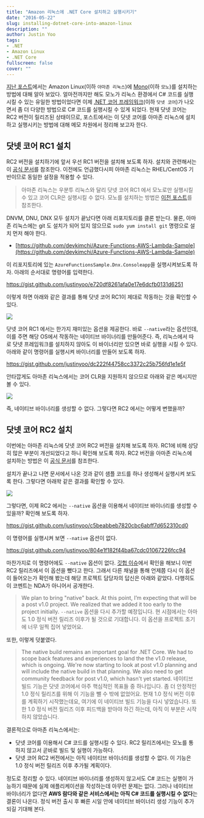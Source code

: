 ```yaml
---
title: "Amazon 리눅스에 .NET Core 설치하고 실행시키기"
date: "2016-05-22"
slug: installing-dotnet-core-into-amazon-linux
description: ""
author: Justin Yoo
tags:
- .NET
- Amazon Linux
- .NET Core
fullscreen: false
cover: ""
---
```


[지난 포스트](http://blog.aliencube.org/ko/2016/05/21/installing-mono-into-amazon-linux)에서는 Amazon Linux(이하 `아마존 리눅스`)에 [Mono](http://www.mono-project.com)(이하 `모노`)를 설치하는 방법에 대해 알아 보았다. 얼마전까지만 해도 모노가 리눅스 환경에서 C# 코드를 실행시킬 수 있는 유일한 방법이었다면 이제 [.NET 코어 프레임워크](https://www.microsoft.com/net/core)(이하 `닷넷 코어`)가 나오면서 좀 더 다양한 방법으로 C# 코드를 실행시킬 수 있게 되었다. 현재 닷넷 코어는 RC2 버전이 릴리즈된 상태이므로, 포스트에서는 이 닷넷 코어를 아마존 리눅스에 설치하고 실행시키는 방법에 대해 메모 차원에서 정리해 보고자 한다.

## 닷넷 코어 RC1 설치

RC2 버전을 설치하기에 앞서 우선 RC1 버전을 설치해 보도록 하자. 설치와 관련해서는 이 [공식 문서](https://docs.asp.net/en/1.0.0-rc1/getting-started/installing-on-linux.html#installing-on-centos-7)를 참조한다. 이전에도 언급했다시피 아마존 리눅스는 RHEL/CentOS 기반이므로 동일한 설정을 적용할 수 있다.

> 아마존 리눅스는 우분투 리눅스와 달리 닷넷 코어 RC1 에서 모노로만 실행시킬 수 있고 코어 CLR은 실행시킬 수 없다. 모노를 설치하는 방법은 [이전 포스트](http://blog.aliencube.org/ko/2016/05/21/installing-mono-into-amazon-linux)를 참조한다.

DNVM, DNU, DNX 모두 설치가 끝났다면 아래 리포지토리를 클론 받는다. 물론, 아마존 리눅스에는 git 도 설치가 되어 있지 않으므로 `sudo yum install git` 명령으로 설치 먼저 해야 한다.

- [https://github.com/devkimchi/Azure-Functions-AWS-Lambda-Sample](https://github.com/devkimchi/Azure-Functions-AWS-Lambda-Sample)

이 리포지토리에 있는 `AzureFunctionsSample.Dnx.Consoleapp`을 실행시켜보도록 하자. 아래의 순서대로 명령어를 입력한다.

https://gist.github.com/justinyoo/e720df8261afa0e17e6dcfb0131d6251

이렇게 하면 아래와 같은 결과를 통해 닷넷 코어 RC1이 제대로 작동하는 것을 확인할 수 있다.

![](https://sa0blogs.blob.core.windows.net/aliencube/2016/05/installing-dotnet-core-into-amazon-linux-01.png)

닷넷 코어 RC1 에서는 한가지 재미있는 옵션을 제공한다. 바로 `--native`라는 옵션인데, 이를 주면 해당 OS에서 작동하는 네이티브 바이너리를 만들어준다. 즉, 리눅스에서 따로 닷넷 프레임워크를 설치하지 않아도 이 바이너리만 있으면 바로 실행을 시킬 수 있다. 아래와 같이 명령어를 실행시켜 바이너리를 만들어 보도록 하자.

https://gist.github.com/justinyoo/dc222f44758cc3372c25b756fd1e1e5f

안타깝게도 아마존 리눅스에서는 코어 CLR을 지원하지 않으므로 아래와 같은 메시지만 볼 수 있다.

![](https://sa0blogs.blob.core.windows.net/aliencube/2016/05/installing-dotnet-core-into-amazon-linux-02.png)

즉, 네이티브 바이너리를 생성할 수 없다. 그렇다면 RC2 에서는 어떻게 변했을까?

## 닷넷 코어 RC2 설치

이번에는 아마존 리눅스에 닷넷 코어 RC2 버전을 설치해 보도록 하자. RC1에 비해 상당히 많은 부분이 개선되었다고 하니 확인해 보도록 하자. RC2 버전을 아마존 리눅스에 설치하는 방법은 이 [공식 문서](https://www.microsoft.com/net/core#centos)를 참조한다.

설치가 끝나고 나면 문서에서 나온 것과 같이 샘플 코드를 하나 생성해서 실행시켜 보도록 한다. 그렇다면 아래왁 같은 결과를 확인할 수 있다.

![](https://sa0blogs.blob.core.windows.net/aliencube/2016/05/installing-dotnet-core-into-amazon-linux-03.png)

그렇다면, 이제 RC2 에서는 `--native` 옵션을 이용해서 네이티브 바이너리를 생성할 수 있을까? 확인해 보도록 하자.

https://gist.github.com/justinyoo/c5beabbeb7820cbc6abff7d652310cd0

이 명령어를 실행시켜 보면 `--native` 옵션이 없다.

https://gist.github.com/justinyoo/804e1f182f44ba67cdc01067226fcc94

마찬가지로 이 명령어에도 `--native` 옵션이 없다. [깃헙 이슈](https://github.com/dotnet/cli/issues/2803#issuecomment-216334290)에서 확인을 해보니 이번 RC2 릴리즈에서 이 옵션을 뺐다고 한다. 그래서 다른 채널을 통해 언제쯤 다시 이 옵션이 들어오는가 확인해 봤는데 해당 프로젝트 담당자의 답신은 아래와 같았다. 다행히도 이 코멘트는 NDA가 아니어서 공개한다.

> We plan to bring "native" back. At this point, I’m expecting that will be a post v1.0 project. We realized that we added it too early to the project initially. `--native` 옵션을 다시 추가할 예정입니다. 현 시점에서는 아마도 1.0 정식 버전 릴리즈 이후가 될 것으로 기대합니다. 이 옵션을 프로젝트 초기에 너무 일찍 집어 넣었어요.

또한, 이렇게 덧붙였다.

> The native build remains an important goal for .NET Core. We had to scope back features and experiences to land the the v1.0 release, which is ongoing. We're now starting to look at post v1.0 planning and will include the native build in that planning. We also need to get community feedback for post v1.0, which hasn't yet started. 네이티브 빌드 기능은 닷넷 코어에서 아주 핵심적인 목표들 중 하나입니다. 좀 더 안정적인 1.0 정식 릴리즈를 위해 이 기능을 뺄 수 밖에 없었어요. 현재 1.0 정식 버전 이후를 계획하기 시작했는데요, 여기에 이 네이티브 빌드 기능을 다시 넣었습니다. 또한 1.0 정식 버전 릴리즈 이후 피드백을 받아야 하긴 하는데, 아직 이 부분은 시작하지 않았습니다.

결론적으로 아마존 리눅스에서는:

- 닷넷 코어를 이용해서 C# 코드를 실행시킬 수 있다. RC2 릴리즈에서는 모노를 통하지 않고서 곧바로 빌드 및 실행이 가능하다.
- 닷넷 코어 RC2 버전에서는 아직 네이티브 바이너리를 생성할 수 없다. 이 기능은 1.0 정식 버전 릴리즈 이후 추가될 계획이다.

정도로 정리할 수 있다. 네이티브 바이너리를 생성하지 않고서도 C# 코드는 실행이 가능하기 때문에 실제 애플리케이션을 작성하는데 아무런 문제는 없다. 그러나 네이티브 바이너리가 없다면 **AWS 람다와 같은 서비스에서는 아직 C# 코드를 실행시킬 수 없다**는 결론이 나온다. 정식 버전 출시 후 빠른 시일 안에 네이티브 바이너리 생성 기능이 추가되길 기대해 본다.
